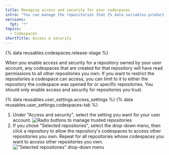 ```yaml
---
title: Managing access and security for your codespaces
intro: "You can manage the repositories that {% data variables.product.prodname_codespaces %} can access."
versions:
  fpt: "*"
topics:
  - Codespaces
shortTitle: Access & security
---
```


{% data reusables.codespaces.release-stage %}

When you enable access and security for a repository owned by your user account, any codespaces that are created for that repository will have read permissions to all other repositories you own. If you want to restrict the repositories a codespace can access, you can limit to it to either the repository the codespace was opened for or specific repositories. You should only enable access and security for repositories you trust.

{% data reusables.user_settings.access_settings %}
{% data reusables.user_settings.codespaces-tab %}

1. Under "Access and security", select the setting you want for your user account.
   ![Radio buttons to manage trusted repositories](/assets/images/help/settings/codespaces-access-and-security-radio-buttons.png)
1. If you chose "Selected repositories", select the drop-down menu, then click a repository to allow the repository's codespaces to access other repositories you own. Repeat for all repositories whose codespaces you want to access other repositories you own.
   !["Selected repositories" drop-down menu](/assets/images/help/settings/codespaces-access-and-security-repository-drop-down.png)
